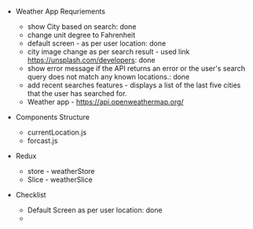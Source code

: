 - Weather App Requriements
  - show City based on search: done
  - change unit degree to Fahrenheit 
  - default screen - as per user location: done
  - city image change as per search result  - used  link https://unsplash.com/developers: done
  - show error message if the API returns an error or the user's search query does not match any known locations.: done
  - add recent searches features - displays a list of the last five cities that the user has searched for.
  - Weather app - https://api.openweathermap.org/

- Components Structure
  - currentLocation.js
  - forcast.js

- Redux 
  - store - weatherStore
  - Slice - weatherSlice

- Checklist
  - Default Screen as per user location: done
  - 